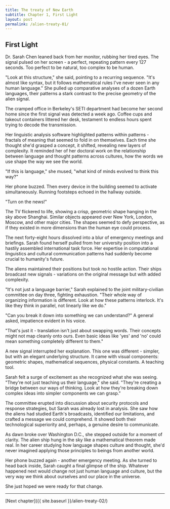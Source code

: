 ```yaml
---
title: The treaty of New Earth
subtitle: Chapter 1, First Light
layout: post
permalink: /alien-treaty-01/
---
```


## First Light

Dr. Sarah Chen leaned back from her monitor, rubbing her tired eyes. The signal pulsed on her screen - a perfect, repeating pattern every 127 seconds. Too perfect to be natural, too complex to be human.

"Look at this structure," she said, pointing to a recurring sequence. "It's almost like syntax, but it follows mathematical rules I've never seen in any human language." She pulled up comparative analyses of a dozen Earth languages, their patterns a stark contrast to the precise geometry of the alien signal.

The cramped office in Berkeley's SETI department had become her second home since the first signal was detected a week ago. Coffee cups and takeout containers littered her desk, testament to endless hours spent trying to decode the transmission.

Her linguistic analysis software highlighted patterns within patterns - fractals of meaning that seemed to fold in on themselves. Each time she thought she'd grasped a concept, it shifted, revealing new layers of complexity. It reminded her of her doctoral work on the relationship between language and thought patterns across cultures, how the words we use shape the way we see the world.

"If this is language," she mused, "what kind of minds evolved to think this way?"

Her phone buzzed. Then every device in the building seemed to activate simultaneously. Running footsteps echoed in the hallway outside.

"Turn on the news!"

The TV flickered to life, showing a crisp, geometric shape hanging in the sky above Shanghai. Similar objects appeared over New York, London, Moscow, and other major cities. The shapes seemed to defy perspective, as if they existed in more dimensions than the human eye could process.

The next forty-eight hours dissolved into a blur of emergency meetings and briefings. Sarah found herself pulled from her university position into a hastily assembled international task force. Her expertise in computational linguistics and cultural communication patterns had suddenly become crucial to humanity's future.

The aliens maintained their positions but took no hostile action. Their ships broadcast new signals - variations on the original message but with added complexity.

"It's not just a language barrier," Sarah explained to the joint military-civilian committee on day three, fighting exhaustion. "Their whole way of organizing information is different. Look at how these patterns interlock. It's like they think in parallel, not linearly like we do."

"Can you break it down into something we can understand?" A general asked, impatience evident in his voice.

"That's just it - translation isn't just about swapping words. Their concepts might not map cleanly onto ours. Even basic ideas like 'yes' and 'no' could mean something completely different to them."

A new signal interrupted her explanation. This one was different - simpler, but with an elegant underlying structure. It came with visual components: geometric shapes, mathematical sequences, physical constants. A teaching tool.

Sarah felt a surge of excitement as she recognized what she was seeing. "They're not just teaching us their language," she said. "They're creating a bridge between our ways of thinking. Look at how they're breaking down complex ideas into simpler components we can grasp."

The committee erupted into discussion about security protocols and response strategies, but Sarah was already lost in analysis. She saw how the aliens had studied Earth's broadcasts, identified our limitations, and crafted a message we could comprehend. It showed both their technological superiority and, perhaps, a genuine desire to communicate.

As dawn broke over Washington D.C., she stepped outside for a moment of clarity. The alien ship hung in the sky like a mathematical theorem made real. In her career studying how language shapes culture and thought, she'd never imagined applying those principles to beings from another world.

Her phone buzzed again - another emergency meeting. As she turned to head back inside, Sarah caught a final glimpse of the ship. Whatever happened next would change not just human language and culture, but the very way we think about ourselves and our place in the universe.

She just hoped we were ready for that change.

***

[Next chapter]({{ site.baseurl }}/alien-treaty-02/)